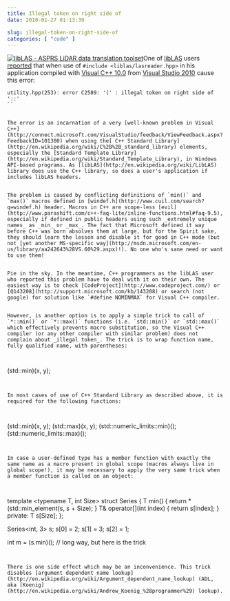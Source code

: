 ```yaml
---
title: Illegal token on right side of
date: 2010-01-27 01:13:39

slug: illegal-token-on-right-side-of
categories: [ "code" ]
---
```


[![libLAS - ASPRS LiDAR data translation toolset](/images/logos/liblas-logo.png)](http://liblas.org/)One of [libLAS](http://liblas.org) users [reported](http://lists.osgeo.org/pipermail/liblas-devel/2010-January/000721.html) that when  use of `#include <liblas/lasreader.hpp>` in his application compiled with [Visual C++ 10.0](http://en.wikipedia.org/wiki/Visual_C%2B%2B) from [Visual Studio 2010](http://www.microsoft.com/visualstudio/en-us/products/2010/default.mspx) cause this error:

    
```
utility.hpp(253): error C2589: '(' : illegal token on right side of '::'
``


The error is an incarnation of a very [well-known problem in Visual C++](http://connect.microsoft.com/VisualStudio/feedback/ViewFeedback.aspx?FeedbackID=101300) when using the[ C++ Standard Library](http://en.wikipedia.org/wiki/C%2B%2B_standard_library) elements, especially the [Standard Template Library](http://en.wikipedia.org/wiki/Standard_Template_Library), in Windows API-based programs. As [libLAS](http://en.wikipedia.org/wiki/LibLAS) library does use the C++ library, so does a user's application if includes libLAS headers.


The problem is caused by conflicting definitions of `min()` and `max()` macros defined in [windef.h](http://www.cuil.com/search?q=windef.h) header. Macros in C++ are scope-less [evil](http://www.parashift.com/c++-faq-lite/inline-functions.html#faq-9.5), especially if defined in public headers using such _extremely unique names_ as _min_ or _max_. The fact that Microsoft defined it way before C++ was born absolves them at large, but for the Spirit sake, they should learn the lesson and disable it for good in C++ mode (but not [yet another MS-specific way](http://msdn.microsoft.com/en-us/library/aa242643%28VS.60%29.aspx)!). No one who's sane need or want to use them!


Pie in the sky. In the meantime, C++ programmers as the libLAS user who reported this problem have to deal with it on their own. The easiest way is to check [CodeProject](http://www.codeproject.com/) or [Q143208](http://support.microsoft.com/kb/143208) or search (not google) for solution like `#define NOMINMAX` for Visual C++ compiler.


However, is another option is to apply a simple trick to call of `*::min()` or `*::max()` functions (i.e. `std::min()` or `std::max()` which effectively prevents macro substitution, so the Visual C++ compiler (or any other compiler with similar problem) does not complain about _illegal token_. The trick is to wrap function name, fully qualified name, with parentheses:

    
```
(std::min)(x, y);
```


In most cases of use of C++ Standard Library as described above, it is required for the following functions:

    
```
(std::min)(x, y);
(std::max)(x, y);
(std::numeric_limits<T>::min)();
(std::numeric_limits<T>::max)();
```


In case a user-defined type has a member function with exactly the same name as a macro present in global scope (macros always live in global scope!), it may be necessary to apply the very same trick when a member function is called on an object:

    
```
template <typename T, int Size>
struct Series
{
  T min() { return *(std::min_element(s, s + Size); }
  T& operator[](int index) { return s[index]; }
private:
  T s[Size];
};

Series<int, 3> s;
s[0] = 2;
s[1] = 3;
s[2] = 1;

int m = (s.min)(); // long way, but here is the trick
```
    

There is one side effect which may be an inconvenience. This trick disables [argument dependent name lookup](http://en.wikipedia.org/wiki/Argument_dependent_name_lookup) (ADL, aka [Koenig](http://en.wikipedia.org/wiki/Andrew_Koenig_%28programmer%29) lookup).
